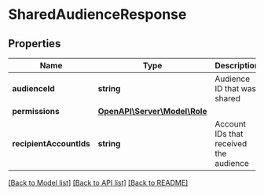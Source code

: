 # SharedAudienceResponse

## Properties
Name | Type | Description | Notes
------------ | ------------- | ------------- | -------------
**audienceId** | **string** | Audience ID that was shared | [optional] 
**permissions** | [**OpenAPI\Server\Model\Role**](Role.md) |  | [optional] 
**recipientAccountIds** | **string** | Account IDs that received the audience | [optional] 

[[Back to Model list]](../README.md#documentation-for-models) [[Back to API list]](../README.md#documentation-for-api-endpoints) [[Back to README]](../README.md)


